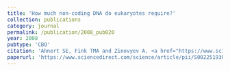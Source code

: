 ```yaml
---
title: 'How much non-coding DNA do eukaryotes require?'
collection: publications
category: journal
permalink: /publication/2008_pub020
year: 2008
pubtype: 'CBO'
citation: 'Ahnert SE, Fink TMA and Zinovyev A. <a href="https://www.sciencedirect.com/science/article/pii/S002251930800057X?via%3Dihub">How much non-coding DNA do eukaryotes require?</a>. 2008. <i>Journal of Theoretical Biology</i> 252(4):587-592'
paperurl: 'https://www.sciencedirect.com/science/article/pii/S002251930800057X?via%3Dihub'
---
```

